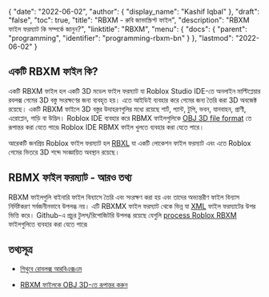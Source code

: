 {
  "date": "2022-06-02",
  "author": {
    "display_name": "Kashif Iqbal"
  },
  "draft": "false",
  "toc": true,
  "title": "RBXM - রুবি জাভাস্ক্রিপ্ট ফাইল",
  "description": "RBXM ফাইল ফরম্যাট কি সম্পর্কে জানুন?",
  "linktitle": "RBXM",
  "menu": {
    "docs": {
      "parent": "programming",
      "identifier": "programming-rbxm-bn"
    }
  },
  "lastmod": "2022-06-02"
}

## একটি RBXM ফাইল কি?

একটি RBXM ফাইল হল একটি 3D মডেল ফাইল ফরম্যাট যা Roblox Studio IDE-তে অনলাইন মাল্টিপ্লেয়ার রবলক্স গেমের 3D বস্তু সংরক্ষণের জন্য ব্যবহৃত হয়। এতে আইডিই ব্যবহার করে গেমের জন্য তৈরি করা 3D অবজেক্ট রয়েছে। একটি RBXM ফাইলে 3D বস্তুর উদাহরণগুলির মধ্যে রয়েছে শার্ট, প্যান্ট, টুপি, ভবন, যানবাহন, প্রাণী, এরোপ্লেন, গাড়ি বা উদ্ভিদ। Roblox IDE ব্যবহার করে RBMX ফাইলগুলিকে [OBJ 3D file format](/3d/obj/) তে রূপান্তর করা যেতে পারে৷ Roblox IDE RBMX ফাইল খুলতে ব্যবহার করা যেতে পারে।

আরেকটি জনপ্রিয় Roblox ফাইল ফরম্যাট হল [RBXL](/programming/rbxl/) যা একটি লোকেশন ফাইল ফরম্যাট এবং এতে Roblox গেমের ভিতরে 3D শব্দে সংজ্ঞায়িত অবস্থান রয়েছে।

## RBMX ফাইল ফরম্যাট - আরও তথ্য

RBXM ফাইলগুলি বাইনারি ফাইল বিন্যাসে তৈরি এবং সংরক্ষণ করা হয় এবং তাদের অভ্যন্তরীণ ফাইল বিন্যাস নির্দিষ্টকরণ সর্বজনীনভাবে উপলব্ধ নয়। এটি RBXMX ফাইল ফরম্যাট থেকে ভিন্ন যা [XML](/web/xml/) ফাইল ফরম্যাটের উপর ভিত্তি করে। Github-এ প্রচুর টুলস/রিপোজিটরি উপলব্ধ রয়েছে যেগুলি [process Roblox RBXM](https://github.com/search?q=rbxm) ফাইলগুলিতে ব্যবহার করা যেতে পারে৷

## তথ্যসূত্র

* [গিথুবে রোবলক্স আরবিএক্সএম](https://github.com/search?q=rbxm)

* [RBXM ফাইলকে OBJ 3D-তে রূপান্তর করুন](https://devforum.roblox.com/t/how-do-i-make-a-rbxm-file-be-a-obj-file/1522460)


